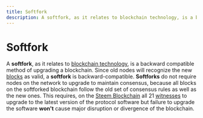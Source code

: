 ```yaml
---
title: Softfork
description: A softfork, as it relates to blockchain technology, is a backward compatible method of upgrading a blockchain. Since old nodes will recognize the new blocks as valid, a softfork is backward-compatible. 
---
```

# Softfork

A **softfork**, as it relates to [blockchain technology](/glossary/blockchain.md), is a backward compatible method of upgrading a blockchain. Since old nodes will recognize the new [blocks](/glossary/block.md) as valid, a **softfork** is backward-compatible. **Softforks** do not require nodes on the network to upgrade to maintain consensus, because all blocks on the softforked blockchain follow the old set of consensus rules as well as the new ones. This requires, on the [Steem Blockchain](/glossary/steem-blockchain.md) all 21 [witnesses](/glossary/witness.md) to upgrade to the latest version of the protocol software but failure to upgrade the software **won't** cause major disruption or divergence of the blockchain.